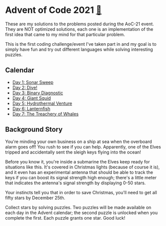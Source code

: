 # Advent of Code 2021 [🔗](https://adventofcode.com/2021/)

These are my solutions to the problems posted during the AoC-21 event.
They are NOT optimized solutions, each one is an implementation of the first idea
that came to my mind for that particular problem.

This is the first coding challenge/event I've taken part in and my goal
is to simply have fun and try out different languages while solving interesting puzzles.

## Calendar

* [Day 1: Sonar Sweep](Day%201)
* [Day 2: Dive!](Day%202)
* [Day 3: Binary Diagnostic](Day%203)
* [Day 4: Giant Squid](Day%204)
* [Day 5: Hydrothermal Venture](Day%205)
* [Day 6: Lanternfish](Day%206)
* [Day 7: The Treachery of Whales](Day%207)


## Background Story

You're minding your own business on a ship at sea when the overboard alarm goes off! You rush to see if you can help. Apparently, one of the Elves tripped and accidentally sent the sleigh keys flying into the ocean!

Before you know it, you're inside a submarine the Elves keep ready for situations like this. It's covered in Christmas lights (because of course it is), and it even has an experimental antenna that should be able to track the keys if you can boost its signal strength high enough; there's a little meter that indicates the antenna's signal strength by displaying 0-50 stars.

Your instincts tell you that in order to save Christmas, you'll need to get all fifty stars by December 25th.

Collect stars by solving puzzles. Two puzzles will be made available on each day in the Advent calendar; the second puzzle is unlocked when you complete the first. Each puzzle grants one star. Good luck!
